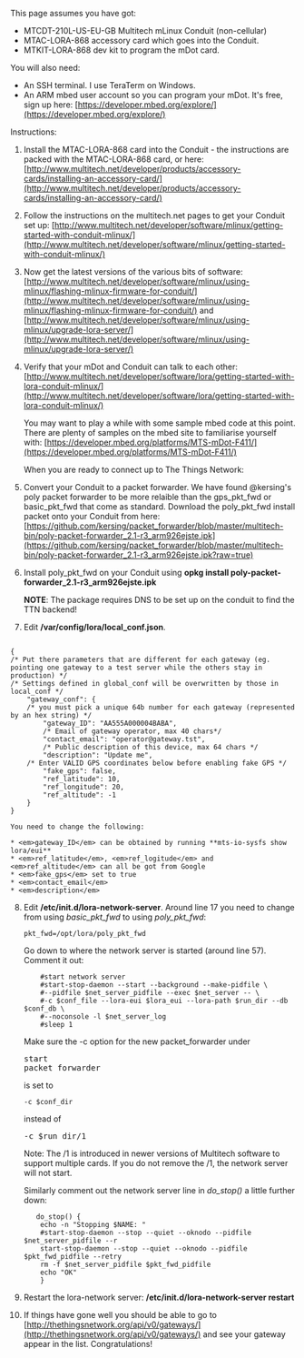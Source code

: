 This page assumes you have got:

* MTCDT-210L-US-EU-GB Multitech mLinux Conduit (non-cellular)
* MTAC-LORA-868 accessory card which goes into the Conduit.
* MTKIT-LORA-868 dev kit to program the mDot card.

You will also need:

* An SSH terminal.  I use TeraTerm on Windows.
* An ARM mbed user account so you can program your mDot. It's free, sign up here: [https://developer.mbed.org/explore/](https://developer.mbed.org/explore/)

Instructions:

1.  Install the MTAC-LORA-868 card into the Conduit - the instructions are packed with the MTAC-LORA-868 card, or here: [http://www.multitech.net/developer/products/accessory-cards/installing-an-accessory-card/](http://www.multitech.net/developer/products/accessory-cards/installing-an-accessory-card/)
2.  Follow the instructions on the multitech.net pages to get your Conduit set up: [http://www.multitech.net/developer/software/mlinux/getting-started-with-conduit-mlinux/](http://www.multitech.net/developer/software/mlinux/getting-started-with-conduit-mlinux/)
3.  Now get the latest versions of the various bits of software: [http://www.multitech.net/developer/software/mlinux/using-mlinux/flashing-mlinux-firmware-for-conduit/](http://www.multitech.net/developer/software/mlinux/using-mlinux/flashing-mlinux-firmware-for-conduit/) and [http://www.multitech.net/developer/software/mlinux/using-mlinux/upgrade-lora-server/](http://www.multitech.net/developer/software/mlinux/using-mlinux/upgrade-lora-server/)
4.  Verify that your mDot and Conduit can talk to each other: [http://www.multitech.net/developer/software/lora/getting-started-with-lora-conduit-mlinux/](http://www.multitech.net/developer/software/lora/getting-started-with-lora-conduit-mlinux/)

    You may want to play a while with some sample mbed code at this point.  There are plenty of samples on the mbed site to familiarise yourself with: [https://developer.mbed.org/platforms/MTS-mDot-F411/](https://developer.mbed.org/platforms/MTS-mDot-F411/)

    When you are ready to connect up to The Things Network:

5.  Convert your Conduit to a packet forwarder.  We have found @kersing's poly packet forwarder to be more relaible than the gps_pkt_fwd or basic_pkt_fwd that come as standard. Download the poly_pkt_fwd install packet onto your Conduit from here: [https://github.com/kersing/packet_forwarder/blob/master/multitech-bin/poly-packet-forwarder_2.1-r3_arm926ejste.ipk](https://github.com/kersing/packet_forwarder/blob/master/multitech-bin/poly-packet-forwarder_2.1-r3_arm926ejste.ipk?raw=true)
6.  Install poly_pkt_fwd on your Conduit using **opkg install poly-packet-forwarder_2.1-r3_arm926ejste.ipk**

    **NOTE**: The package requires DNS to be set up on the conduit to find the TTN backend!

7.  Edit **/var/config/lora/local_conf.json**.
<pre><code>
{
/* Put there parameters that are different for each gateway (eg. pointing one gateway to a test server while the others stay in production) */
/* Settings defined in global_conf will be overwritten by those in local_conf */
    "gateway_conf": {
	/* you must pick a unique 64b number for each gateway (represented by an hex string) */
        "gateway_ID": "AA555A000004BABA",
        /* Email of gateway operator, max 40 chars*/
        "contact_email": "operator@gateway.tst", 
        /* Public description of this device, max 64 chars */
        "description": "Update me",
	/* Enter VALID GPS coordinates below before enabling fake GPS */
        "fake_gps": false,
        "ref_latitude": 10,
        "ref_longitude": 20,
        "ref_altitude": -1
    }
}</code></pre>

    You need to change the following:
    
    * <em>gateway_ID</em> can be obtained by running **mts-io-sysfs show lora/eui**
    * <em>ref_latitude</em>, <em>ref_logitude</em> and <em>ref_altitude</em> can all be got from Google
    * <em>fake_gps</em> set to true
    * <em>contact_email</em>
    * <em>description</em>
    
8.  Edit **/etc/init.d/lora-network-server**.  Around line 17 you need to change from using <em>basic_pkt_fwd</em> to using <em>poly_pkt_fwd</em>:
	<pre><code>pkt_fwd=/opt/lora/poly_pkt_fwd</code></pre>

    Go down to where the network server is started (around line 57).  Comment it out:

	<pre><code>	   #start network server
		#start-stop-daemon --start --background --make-pidfile \
		#--pidfile $net_server_pidfile --exec $net_server -- \
		#-c $conf_file --lora-eui $lora_eui --lora-path $run_dir --db $conf_db \
		#--noconsole -l $net_server_log
		#sleep 1</code></pre>
    
    Make sure the -c option for the new packet_forwarder under <pre>start packet forwarder</pre> is set to 
    <pre><code>-c $conf_dir</code></pre> instead of <pre>-c $run_dir/1</pre>
	
    Note: The /1 is introduced in newer versions of Multitech software to support multiple cards.
    If you do not remove the /1, the network server will not start. 
	    

    Similarly comment out the network server line in <em>do_stop()</em> a little further down:
    
    <pre><code>   do_stop() {
		echo -n "Stopping $NAME: "
    	#start-stop-daemon --stop --quiet --oknodo --pidfile $net_server_pidfile --r
    	start-stop-daemon --stop --quiet --oknodo --pidfile $pkt_fwd_pidfile --retry
    	rm -f $net_server_pidfile $pkt_fwd_pidfile
    	echo "OK"
    	}</code></pre>
    
9.  Restart the lora-network server:   **/etc/init.d/lora-network-server restart**
10. If things have gone well you should be able to go to [http://thethingsnetwork.org/api/v0/gateways/](http://thethingsnetwork.org/api/v0/gateways/) and see your gateway appear in the list.  Congratulations!
